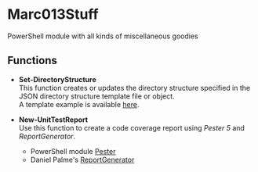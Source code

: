 # Marc013Stuff

PowerShell module with all kinds of miscellaneous goodies

## Functions

* **Set-DirectoryStructure** <br>
  This function creates or updates the directory structure specified in the JSON directory structure template file or object.<br>
  A template example is available [here][1].

* **New-UnitTestReport** <br>
  Use this function to create a code coverage report using _Pester 5_ and _ReportGenerator_.<br>
    * PowerShell module [Pester][2]
    * Daniel Palme's [ReportGenerator][3]

[1]: https://github.com/Marc013/Marc013Stuff/blob/main/Example/ExampleDirectoryStructure.json
[2]: https://www.powershellgallery.com/packages/Pester
[3]: https://danielpalme.github.io/ReportGenerator/
